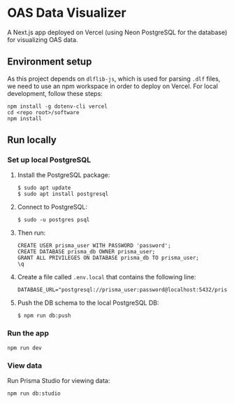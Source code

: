 # OAS Data Visualizer

A Next.js app deployed on Vercel (using Neon PostgreSQL for the database) for visualizing OAS data.

## Environment setup

As this project depends on `dlflib-js`, which is used for parsing `.dlf` files, we need to use an npm workspace in order to deploy on Vercel. For local development, follow these steps:

```
npm install -g dotenv-cli vercel
cd <repo root>/software
npm install
```

## Run locally

### Set up local PostgreSQL

1.  Install the PostgreSQL package:

        $ sudo apt update
        $ sudo apt install postgresql

2.  Connect to PostgreSQL:

        $ sudo -u postgres psql

3.  Then run:

        CREATE USER prisma_user WITH PASSWORD 'password';
        CREATE DATABASE prisma_db OWNER prisma_user;
        GRANT ALL PRIVILEGES ON DATABASE prisma_db TO prisma_user;
        \q

4.  Create a file called `.env.local` that contains the following line:

        DATABASE_URL="postgresql://prisma_user:password@localhost:5432/prisma_db"

5.  Push the DB schema to the local PostgreSQL DB:

        $ npm run db:push

### Run the app

```
npm run dev
```

### View data

Run Prisma Studio for viewing data:

```
npm run db:studio
```
